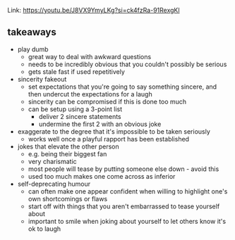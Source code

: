 Link: https://youtu.be/J8VX9YmyLKg?si=ck4fzRa-91RexgKl

## takeaways

- play dumb
	- great way to deal with awkward questions
	- needs to be incredibly obvious that you couldn't possibly be serious
	- gets stale fast if used repetitively
- sincerity fakeout
	- set expectations that you're going to say something sincere, and then undercut the expectations for a laugh
	- sincerity can be compromised if this is done too much
	- can be setup using a 3-point list
		- deliver 2 sincere statements
		- undermine the first 2 with an obvious joke
- exaggerate to the degree that it's impossible to be taken seriously
	- works well once a playful rapport has been established
- jokes that elevate the other person
	- e.g. being their biggest fan
	- very charismatic
	- most people will tease by putting someone else down - avoid this
	- used too much makes one come across as inferior
- self-deprecating humour
	- can often make one appear confident when willing to highlight one's own shortcomings or flaws
	- start off with things that you aren't embarrassed to tease yourself about
	- important to smile when joking about yourself to let others know it's ok to laugh